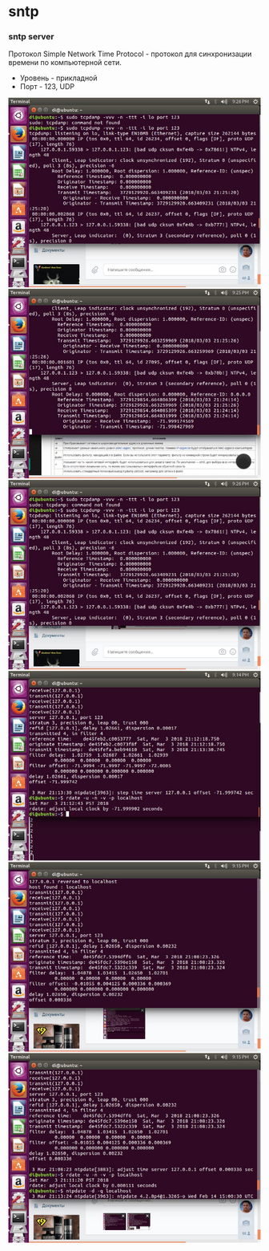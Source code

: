 # sntp
### sntp server

Протокол Simple Network Time Protocol - протокол для синхронизации времени по компьютерной сети. 

* Уровень - прикладной 
* Порт - 123, UDP

![Image alt](https://github.com/DianaArapova/sntp/blob/master/screens/8OuWWg5Xr7w.jpg)
![Image alt](https://github.com/DianaArapova/sntp/blob/master/screens/1L593gTjJUA.jpg)
![Image alt](https://github.com/DianaArapova/sntp/blob/master/screens/EvMbFRYDQIE.jpg)
![Image alt](https://github.com/DianaArapova/sntp/blob/master/screens/MKCFk92rxrE.jpg)
![Image alt](https://github.com/DianaArapova/sntp/blob/master/screens/kVS6FAm5T6g.jpg)
![Image alt](https://github.com/DianaArapova/sntp/blob/master/screens/rn5BZECKwiA.jpg)
